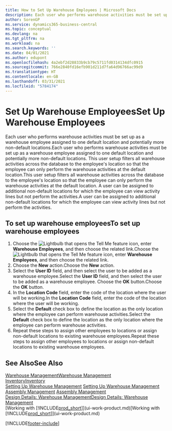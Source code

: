 ```yaml
---
title: How to Set Up Warehouse Employees | Microsoft Docs
description: Each user who performs warehouse activities must be set up as a warehouse employee assigned to one default location and potentially more non-default locations.
author: SorenGP
ms.service: dynamics365-business-central
ms.topic: conceptual
ms.devlang: na
ms.tgt_pltfrm: na
ms.workload: na
ms.search.keywords: ''
ms.date: 04/01/2021
ms.author: edupont
ms.openlocfilehash: 4a2ebf2d28833b9cb79c5711fd0314134dfc0915
ms.sourcegitcommit: 766e2840fd16efb901d211d7fa64d96766ac99d9
ms.translationtype: HT
ms.contentlocale: en-GB
ms.lasthandoff: 03/31/2021
ms.locfileid: "5784174"
---
```

# <a name="set-up-warehouse-employees"></a><span data-ttu-id="d0531-103">Set Up Warehouse Employees</span><span class="sxs-lookup"><span data-stu-id="d0531-103">Set Up Warehouse Employees</span></span>
<span data-ttu-id="d0531-104">Each user who performs warehouse activities must be set up as a warehouse employee assigned to one default location and potentially more non-default locations.</span><span class="sxs-lookup"><span data-stu-id="d0531-104">Each user who performs warehouse activities must be set up as a warehouse employee assigned to one default location and potentially more non-default locations.</span></span> <span data-ttu-id="d0531-105">This user setup filters all warehouse activities across the database to the employee's location so that the employee can only perform the warehouse activities at the default location.</span><span class="sxs-lookup"><span data-stu-id="d0531-105">This user setup filters all warehouse activities across the database to the employee's location so that the employee can only perform the warehouse activities at the default location.</span></span> <span data-ttu-id="d0531-106">A user can be assigned to additional non-default locations for which the employee can view activity lines but not perform the activities.</span><span class="sxs-lookup"><span data-stu-id="d0531-106">A user can be assigned to additional non-default locations for which the employee can view activity lines but not perform the activities.</span></span>

## <a name="to-set-up-warehouse-employees"></a><span data-ttu-id="d0531-107">To set up warehouse employees</span><span class="sxs-lookup"><span data-stu-id="d0531-107">To set up warehouse employees</span></span>  
1.  <span data-ttu-id="d0531-108">Choose the ![Lightbulb that opens the Tell Me feature](media/ui-search/search_small.png "Tell me what you want to do") icon, enter **Warehouse Employees**, and then choose the related link.</span><span class="sxs-lookup"><span data-stu-id="d0531-108">Choose the ![Lightbulb that opens the Tell Me feature](media/ui-search/search_small.png "Tell me what you want to do") icon, enter **Warehouse Employees**, and then choose the related link.</span></span>  
2. <span data-ttu-id="d0531-109">Choose the **New** action.</span><span class="sxs-lookup"><span data-stu-id="d0531-109">Choose the **New** action.</span></span>  
3. <span data-ttu-id="d0531-110">Select the **User ID** field, and then select the user to be added as a warehouse employee.</span><span class="sxs-lookup"><span data-stu-id="d0531-110">Select the **User ID** field, and then select the user to be added as a warehouse employee.</span></span> <span data-ttu-id="d0531-111">Choose the **OK** button.</span><span class="sxs-lookup"><span data-stu-id="d0531-111">Choose the **OK** button.</span></span>  
6.  <span data-ttu-id="d0531-112">In the **Location Code** field, enter the code of the location where the user will be working.</span><span class="sxs-lookup"><span data-stu-id="d0531-112">In the **Location Code** field, enter the code of the location where the user will be working.</span></span>  
7.  <span data-ttu-id="d0531-113">Select the **Default** check box to define the location as the only location where the employee can perform warehouse activities.</span><span class="sxs-lookup"><span data-stu-id="d0531-113">Select the **Default** check box to define the location as the only location where the employee can perform warehouse activities.</span></span>  
8.  <span data-ttu-id="d0531-114">Repeat these steps to assign other employees to locations or assign non-default locations to existing warehouse employees.</span><span class="sxs-lookup"><span data-stu-id="d0531-114">Repeat these steps to assign other employees to locations or assign non-default locations to existing warehouse employees.</span></span>  

## <a name="see-also"></a><span data-ttu-id="d0531-115">See Also</span><span class="sxs-lookup"><span data-stu-id="d0531-115">See Also</span></span>  
[<span data-ttu-id="d0531-116">Warehouse Management</span><span class="sxs-lookup"><span data-stu-id="d0531-116">Warehouse Management</span></span>](warehouse-manage-warehouse.md)  
[<span data-ttu-id="d0531-117">Inventory</span><span class="sxs-lookup"><span data-stu-id="d0531-117">Inventory</span></span>](inventory-manage-inventory.md)  
<span data-ttu-id="d0531-118">[Setting Up Warehouse Management](warehouse-setup-warehouse.md)   </span><span class="sxs-lookup"><span data-stu-id="d0531-118">[Setting Up Warehouse Management](warehouse-setup-warehouse.md)   </span></span>  
<span data-ttu-id="d0531-119">[Assembly Management](assembly-assemble-items.md)  </span><span class="sxs-lookup"><span data-stu-id="d0531-119">[Assembly Management](assembly-assemble-items.md)  </span></span>  
[<span data-ttu-id="d0531-120">Design Details: Warehouse Management</span><span class="sxs-lookup"><span data-stu-id="d0531-120">Design Details: Warehouse Management</span></span>](design-details-warehouse-management.md)  
<span data-ttu-id="d0531-121">[Working with [!INCLUDE[prod_short](includes/prod_short.md)]](ui-work-product.md)</span><span class="sxs-lookup"><span data-stu-id="d0531-121">[Working with [!INCLUDE[prod_short](includes/prod_short.md)]](ui-work-product.md)</span></span>  


[!INCLUDE[footer-include](includes/footer-banner.md)]